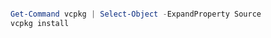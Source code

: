 ```js

```

```powershell
Get-Command vcpkg | Select-Object -ExpandProperty Source
vcpkg install
```